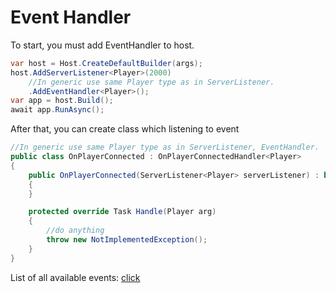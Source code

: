 # Event Handler 

To start, you must add EventHandler to host.

```csharp
var host = Host.CreateDefaultBuilder(args);
host.AddServerListener<Player>(2000)
    //In generic use same Player type as in ServerListener.
    .AddEventHandler<Player>();
var app = host.Build();
await app.RunAsync();
```

After that, you can create class which listening to event

```csharp
//In generic use same Player type as in ServerListener, EventHandler.
public class OnPlayerConnected : OnPlayerConnectedHandler<Player>
{
    public OnPlayerConnected(ServerListener<Player> serverListener) : base(serverListener)
    {
    }

    protected override Task Handle(Player arg)
    {
        //do anything
        throw new NotImplementedException();
    }
}
```

List of all available events: [click](https://nes0x.github.io/BattleBitAPI.Addons/documentation/BattleBitAPI.Addons.EventHandler.Events.Handlers.html)
